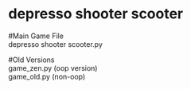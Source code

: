 # depresso shooter scooter 

#Main Game File  
depresso shooter scooter.py  

#Old Versions  
game_zen.py  (oop version)  
game_old.py  (non-oop)  
